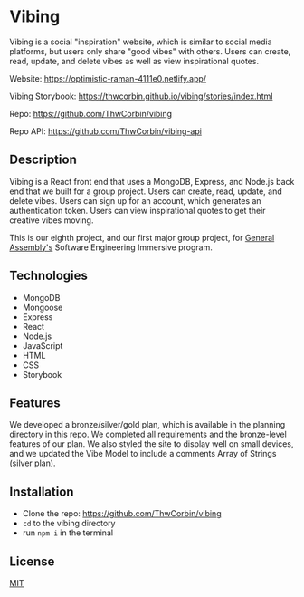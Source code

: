 # Vibing

Vibing is a social "inspiration" website, which is similar to social media platforms, but users only share "good vibes" with others. Users can create, read, update, and delete vibes as well as view inspirational quotes.

Website: https://optimistic-raman-4111e0.netlify.app/

Vibing Storybook: https://thwcorbin.github.io/vibing/stories/index.html

Repo: https://github.com/ThwCorbin/vibing

Repo API: https://github.com/ThwCorbin/vibing-api

## Description

Vibing is a React front end that uses a MongoDB, Express, and Node.js back end that we built for a group project. Users can create, read, update, and delete vibes. Users can sign up for an account, which generates an authentication token. Users can view inspirational quotes to get their creative vibes moving.

<!-- Screenshot goes here -->

This is our eighth project, and our first major group project, for [General Assembly's](https://generalassemb.ly/ "General Assembly homepage") Software Engineering Immersive program.

## Technologies

- MongoDB
- Mongoose
- Express
- React
- Node.js
- JavaScript
- HTML
- CSS
- Storybook

## Features

We developed a bronze/silver/gold plan, which is available in the planning directory in this repo. We completed all requirements and the bronze-level features of our plan. We also styled the site to display well on small devices, and we updated the Vibe Model to include a comments Array of Strings (silver plan).

## Installation

- Clone the repo: https://github.com/ThwCorbin/vibing
- `cd` to the vibing directory
- run `npm i` in the terminal

## License

[MIT](LICENSE.txt "MIT License text file")
